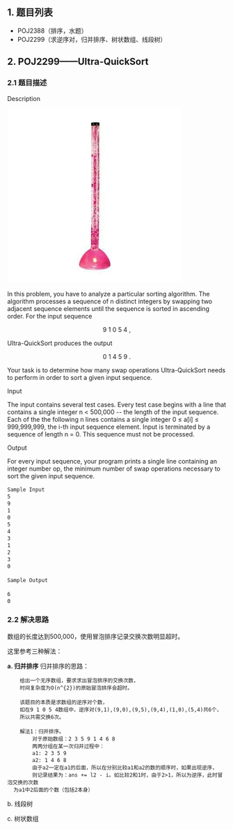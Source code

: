 ## 1. 题目列表
- POJ2388（排序，水题）
- POJ2299（求逆序对，归并排序、树状数组、线段树）

## 2.  POJ2299——Ultra-QuickSort
### 2.1 题目描述
Description

![image](images/1240-20200624112440220.jpeg)

In this problem, you have to analyze a particular sorting algorithm. The algorithm processes a sequence of n distinct integers by swapping two adjacent sequence elements until the sequence is sorted in ascending order. For the input sequence 

<center>9 1 0 5 4 ,</center>

Ultra-QuickSort produces the output 

<center>0 1 4 5 9 .</center>

Your task is to determine how many swap operations Ultra-QuickSort needs to perform in order to sort a given input sequence.

Input

The input contains several test cases. Every test case begins with a line that contains a single integer n < 500,000 -- the length of the input sequence. Each of the the following n lines contains a single integer 0 ≤ a[i] ≤ 999,999,999, the i-th input sequence element. Input is terminated by a sequence of length n = 0\. This sequence must not be processed.

Output

For every input sequence, your program prints a single line containing an integer number op, the minimum number of swap operations necessary to sort the given input sequence.
```
Sample Input
5
9
1
0
5
4
3
1
2
3
0

Sample Output

6
0
```
### 2.2 解决思路
数组的长度达到500,000，使用冒泡排序记录交换次数明显超时。

这里参考三种解法：

**a. 归并排序**
归并排序的思路：
```
	给出一个无序数组，要求求出冒泡排序的交换次数，
	时间复杂度为O(n^{2})的原始冒泡排序会超时。
	 
	该题目的本质是求数组的逆序对个数，
	如在9 1 0 5 4数组中，逆序对(9,1),(9,0),(9,5),(9,4),(1,0),(5,4)共6个，
	所以共需交换6次。
	 
	解法1：归并排序。
		对于原始数组：2 3 5 9 1 4 6 8
		两两分组在某一次归并过程中：
		a1: 2 3 5 9
		a2: 1 4 6 8
	    由于a2一定在a1的后面，所以在分别比较a1和a2的数的顺序时，如果出现逆序，
		则记录结果为：ans += l2 - i。如比较2和1时，由于2>1，所以为逆序，此时冒泡交换的次数
  为a1中2后面的个数（包括2本身） 
```
b. 线段树

c. 树状数组